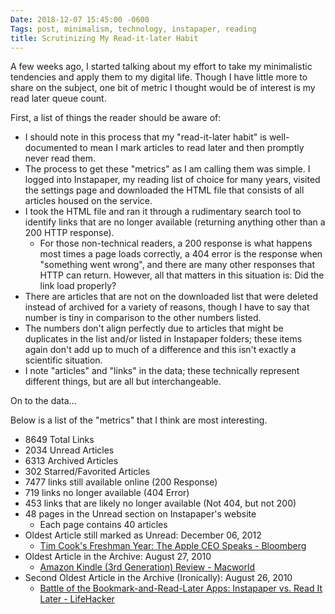 ```yaml
---
Date: 2018-12-07 15:45:00 -0600
Tags: post, minimalism, technology, instapaper, reading
title: Scrutinizing My Read-it-later Habit
---
```


A few weeks ago, I started talking about my effort to take my minimalistic tendencies and apply them to my digital life. Though I have little more to share on the subject, one bit of metric I thought would be of interest is my read later queue count. 

First, a list of things the reader should be aware of: 

+ I should note in this process that my "read-it-later habit" is well-documented to mean I mark articles to read later and then promptly never read them.
+ The process to get these "metrics" as I am calling them was simple. I logged into Instapaper, my reading list of choice for many years, visited the settings page and downloaded the HTML file that consists of all articles housed on the service.
+ I took the HTML file and ran it through a rudimentary search tool to identify links that are no longer available (returning anything other than a 200 HTTP response).
	+ For those non-technical readers, a 200 response is what happens most times a page loads correctly, a 404 error is the response when "something went wrong", and there are many other responses that HTTP can return. However, all that matters in this situation is: Did the link load properly?
+ There are articles that are not on the downloaded list that were deleted instead of archived for a variety of reasons, though I have to say that number is tiny in comparison to the other numbers listed.
+ The numbers don't align perfectly due to articles that might be duplicates in the list and/or listed in Instapaper folders; these items again don't add up to much of a difference and this isn't exactly a scientific situation.
+ I note "articles" and "links" in the data; these technically represent different things, but are all but interchangeable.

On to the data...

Below is a list of the "metrics" that I think are most interesting.

+ 8649 Total Links
+ 2034 Unread Articles
+ 6313 Archived Articles
+ 302 Starred/Favorited Articles
+ 7477 links still available online (200 Response)
+ 719 links no longer available (404 Error)
+ 453 links that are likely no longer available (Not 404, but not 200)
+ 48 pages in the Unread section on Instapaper's website
	+ Each page contains 40 articles
+ Oldest Article still marked as Unread: December 06, 2012
	+ [Tim Cook's Freshman Year: The Apple CEO Speaks - Bloomberg](https://www.bloomberg.com/news/articles/2012-12-06/tim-cooks-freshman-year-the-apple-ceo-speaks)
+ Oldest Article in the Archive: August 27, 2010
	+ [Amazon Kindle (3rd Generation) Review - Macworld](https://www.macworld.com/article/1153673/e-readers/kindle3-review.html) 
+ Second Oldest Article in the Archive (Ironically): August 26, 2010
	+ [Battle of the Bookmark-and-Read-Later Apps: Instapaper vs. Read It Later - LifeHacker](https://lifehacker.com/5622433/battle-of-the-bookmark-and-read-later-apps-instapaper-vs-read-it-later)
